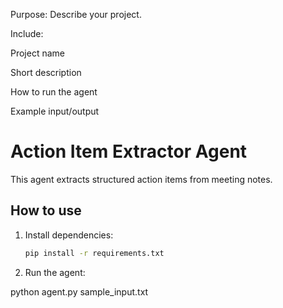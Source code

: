 Purpose: Describe your project.

Include:

Project name

Short description

How to run the agent

Example input/output

# Action Item Extractor Agent

This agent extracts structured action items from meeting notes.

## How to use
1. Install dependencies:
   ```bash
   pip install -r requirements.txt
2. Run the agent:

python agent.py sample_input.txt


